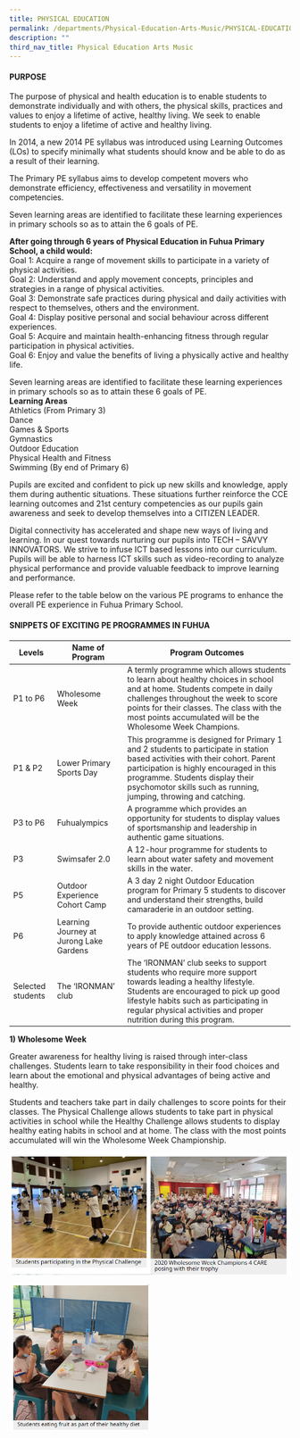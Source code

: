```yaml
---
title: PHYSICAL EDUCATION
permalink: /departments/Physical-Education-Arts-Music/PHYSICAL-EDUCATION/
description: ""
third_nav_title: Physical Education Arts Music
---
```

#### **PURPOSE**
The purpose of physical and health education is to enable students to demonstrate individually and with others, the physical skills, practices and values to enjoy a lifetime of active, healthy living. 
We seek to enable students to enjoy a lifetime of active and healthy living.


In 2014, a new 2014 PE syllabus was introduced using Learning Outcomes (LOs) to specify minimally what students should know and be able to do as a result of their learning. 

The Primary PE syllabus aims to develop competent movers who demonstrate efficiency, effectiveness and versatility in movement competencies. 

Seven learning areas are identified to facilitate these learning experiences in primary schools so as to attain the 6 goals of PE. 



**After going through 6 years of Physical Education in Fuhua Primary School, a child would:**
<br>Goal 1: Acquire a range of movement skills to participate in a variety of physical activities. 
<br>Goal 2: Understand and apply movement concepts, principles and strategies in a range of physical activities. 
<br>Goal 3: Demonstrate safe practices during physical and daily activities with respect to themselves, others and the environment. 
<br>Goal 4: Display positive personal and social behaviour across different experiences. <br>Goal 5: Acquire and maintain health-enhancing fitness through regular participation in physical activities. 
<br>Goal 6: Enjoy and value the benefits of living a physically active and healthy life.

Seven learning areas are identified to facilitate these learning experiences in primary schools so as to attain these 6 goals of PE. 
<br>**Learning Areas**
<br>Athletics (From Primary 3)
<br>Dance
<br>Games & Sports
<br>Gymnastics
<br>Outdoor Education
<br>Physical Health and Fitness
<br>Swimming (By end of Primary 6)

Pupils are excited and confident to pick up new skills and knowledge, apply them during authentic situations. These situations further reinforce the CCE learning outcomes and 21st century competencies as our pupils gain awareness and seek to develop themselves into a CITIZEN LEADER. 

Digital connectivity has accelerated and shape new ways of living and learning. In our quest towards nurturing our pupils into TECH – SAVVY INNOVATORS. We strive to infuse ICT based lessons into our curriculum. Pupils will be able to harness ICT skills such as video-recording to analyze physical performance and provide valuable feedback to improve learning and performance.   

Please refer to the table below on the various PE programs to enhance the overall PE experience in Fuhua Primary School. 


#### **SNIPPETS OF EXCITING PE PROGRAMMES IN FUHUA**



| Levels |Name of Program  |Program Outcomes  |
| -------- | -------- | -------- |
|P1 to P6      |Wholesome Week |A termly programme which allows students to learn about healthy choices in school and at home. Students compete in daily challenges throughout the week to score points for their classes. The class with the most points accumulated will be the Wholesome Week Champions. 
|  P1 & P2     | Lower Primary Sports Day   | This programme is designed for Primary 1 and 2 students to participate in station based activities with their cohort. Parent participation is highly encouraged in this programme. Students display their psychomotor skills such as running, jumping, throwing and catching.  
| P3 to P6    |Fuhualympics      | A programme which provides an opportunity for students to display values of sportsmanship and leadership in authentic game situations.  |
| P3    |Swimsafer 2.0       |A 12-hour programme for students to learn about water safety and movement skills in the water.
| P5    |  Outdoor Experience Cohort Camp    | A 3 day 2 night Outdoor Education program for Primary 5 students to discover and understand their strengths, build camaraderie in an outdoor setting.     |
| P6     | Learning Journey at Jurong Lake Gardens   | To provide authentic outdoor experiences to apply knowledge attained across 6 years of PE outdoor education lessons.     |
| Selected students    | The ‘IRONMAN’ club     | The ‘IRONMAN’ club seeks to support students who require more support towards leading a healthy lifestyle. Students are encouraged to pick up good lifestyle habits such as participating in regular physical activities and proper nutrition during this program.   |









 


**1) Wholesome Week**

Greater awareness for healthy living is raised through inter-class challenges. Students learn to take responsibility in their food choices and learn about the emotional and physical advantages of being active and healthy. 

  

Students and teachers take part in daily challenges to score points for their classes. The Physical Challenge allows students to take part in physical activities in school while the Healthy Challenge allows students to display healthy eating habits in school and at home. The class with the most points accumulated will win the Wholesome Week Championship.

![](/images/Fuhua%20Experience/Teaching%20and%20Learning%20@%20Fuhua/Departments/Physical%20Education%20Arts%20Music/PHYSICAL%20EDUCATION/P1.png)

<img style="width:50%;height:50%" src="/images/Fuhua%20Experience/Teaching%20and%20Learning%20@%20Fuhua/Departments/Physical%20Education%20Arts%20Music/PHYSICAL%20EDUCATION/P2.png">
